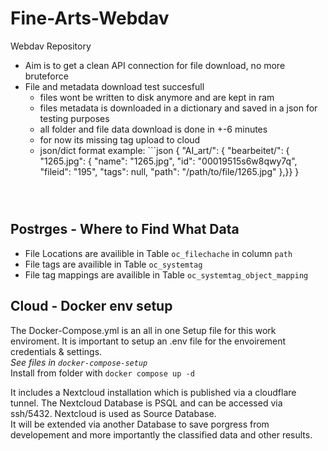 # Fine-Arts-Webdav
Webdav Repository
- Aim is to get a clean API connection for file download, no more bruteforce
- File and metadata download test succesfull
    - files wont be written to disk anymore and are kept in ram
    - files metadata is downloaded in a dictionary and saved in a json for testing purposes
    - all folder and file data download is done in +-6 minutes
    - for now its missing tag upload to cloud
    - json/dict format example: ```json
    {
                "AI_art/": {
                "bearbeitet/": {
                    "1265.jpg": {
                        "name": "1265.jpg",
                        "id": "00019515s6w8qwy7q",
                        "fileid": "195",
                        "tags": null,
                        "path": "/path/to/file/1265.jpg"
                    },}}
    }
    ```



## Postrges - Where to Find What Data
- File Locations are availible in Table `oc_filechache` in column `path`
- File tags are availible in Table `oc_systemtag`
- File tag mappings are availible in Table `oc_systemtag_object_mapping`

## Cloud - Docker env setup
The Docker-Compose.yml is an all in one Setup file for this work enviroment.
It is important to setup an .env file for the envoirement credentials & settings.
<br>_See files in `docker-compose-setup`_
<br>Install from folder with `docker compose up -d`

It includes a Nextcloud installation which is published via a cloudflare tunnel.
The Nextcloud Database is PSQL and can be accessed via ssh/5432.
Nextcloud is used as Source Database. <br> 
It will be extended via another Database to save porgress from developement and more importantly the classified data and other results.
